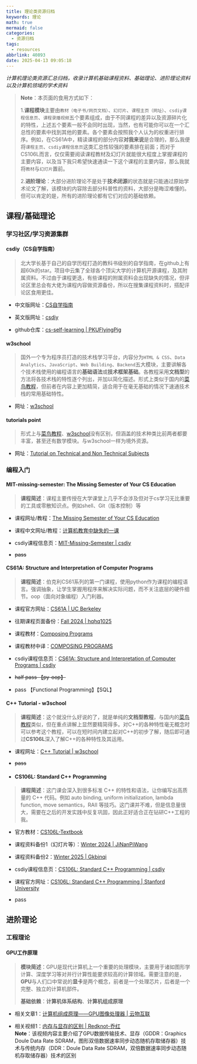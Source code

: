```yaml
---
title: 理论类资源归档
keywords: 理论
math: true
mermaid: false
categories:
  - 资源归档
tags:
  - resources
abbrlink: 40893
date: 2025-04-13 09:05:18
---
```


*计算机理论类资源汇总归档，收录计算机基础课程资料、基础理论、进阶理论资料以及计算机领域的学术资料*

>**Note**：本页面的食用方式如下：
>
>1.**课程模块**主要由`教材（电子书/网页文档）`、`幻灯片`、`课程主页（网址）`、`csdiy课程信息页`、`课程录播视频`五个要素组成，由于不同课程的差异以及资源碎片化的特性，上述五个要素一般不会同时出现，当然，也有可能你可以在一个汇总性的要素中找到其他的要素。各个要素会按照我个人认为的权重进行排序。例如，在CS61A中，精读课程的部分内容**对我来说**是合理的，那么我便将`课程主页`、`csdiy课程信息页`这类汇总性较强的要素排在前面；而对于CS106L而言，仅仅需要阅读课程教材及幻灯片就能很大程度上掌握课程的主要内容，以及当下我只希望快速通读一下这个课程的主要内容，那么我就将`教材`与`幻灯片`置前。
>
>2.**进阶理论**：大部分进阶理论不是处于**技术闭源**的状态就是只能通过原始学术论文了解，该模块的内容除去部分科普性的资料，大部分是晦涩难懂的。但可以肯定的是，所有的进阶理论都有它们对应的基础依赖。

## 课程/基础理论

### 学习社区/学习资源集群

#### csdiy（CS自学指南）
>北大学长基于自己的自学历程打造的教科书级别的自学指南，在github上有超60k的star。项目中云集了全球各个顶尖大学的计算机开源课程，及其附属资料。不过由于课程更迭，有些课程的附属资料会出现缺失的情况，但评论区里总会有大佬为课程内容做资源备份，所以在搜集课程资料时，搭配评论区食用更佳。

- 中文版网址：[CS自学指南](https://csdiy.wiki/)

- 英文版网址：[csdiy](https://csdiy.wiki/en)

- github仓库：[cs-self-learning | PKUFlyingPig](https://github.com/PKUFlyingPig/cs-self-learning)

#### w3school
>国外一个专为程序员打造的技术栈学习平台，内容分为`HTML & CSS`、`Data Analytics`、`JavaScript`、`Web Building`、`Backend`五大模块，主要讲解各个技术栈使用的编程语言的**基础语法**或**技术框架基础**。各教程采用**文档型**的方法将各技术栈的特性逐个列出，并加以简化描述。形式上类似于国内的[菜鸟教程](https://www.runoob.com/)，但前者在内容上更加精简，适合用于在毫无基础的情况下速通技术栈的常用基础特性。

- 网址：[w3school](https://www.w3schools.com/)

#### tutorials point
>形式上与[菜鸟教程](https://www.runoob.com/)、[w3school](https://www.w3schools.com/)没有区别，但涵盖的技术种类比前两者都要丰富，甚至还有数学模块。与w3school一样为境外资源。

- 网址：[Tutorial on Technical and Non Technical Subjects](https://www.tutorialspoint.com/index.htm)



### 编程入门

#### MIT-missing-semester: The Missing Semester of Your CS Education
>**课程简述**：课程主要传授在大学课堂上几乎不会涉及但对于cs学习无比重要的工具或零散知识点。例如shell、Git（版本控制）等

- 课程网址/教程：[The Missing Semester of Your CS Education](https://missing.csail.mit.edu/)

- 课程中文网址/教程：[计算机教育中缺失的一课](https://missing-semester-cn.github.io/)

- csdiy课程信息页：[MIT-Missing-Semester | csdiy](https://csdiy.wiki/%E7%BC%96%E7%A8%8B%E5%85%A5%E9%97%A8/MIT-Missing-Semester/)

- ~~pass~~

#### CS61A: Structure and Interpretation of Computer Programs
>**课程简述**：伯克利CS61系列的第一门课程，使用python作为课程的编程语言。强调抽象，让学生掌握用程序来解决实际问题，而不关注底层的硬件细节。oop（面向对象编程）入门利器。

- 课程官方网址：[CS61A | UC Berkeley](https://cs61a.org/)

- 往期课程页面备份：[Fall 2024 | hqhq1025](https://hqhq1025.github.io/cs61a-24fa-backup/)

- 课程教材：[Composing Programs](https://www.composingprograms.com/)

- 课程教材中译：[COMPOSING PROGRAMS](https://composingprograms.netlify.app/)

- csdiy课程信息页：[CS61A: Structure and Interpretation of Computer Programs | csdiy](https://csdiy.wiki/%E7%BC%96%E7%A8%8B%E5%85%A5%E9%97%A8/Python/CS61A/)

- ~~half pass 【py-oop】~~
- pass 【Functional Programming】【SQL】

#### C++ Tutorial - w3school
>**课程简述**：这个就没什么好说的了，就是单纯的**文档型教程**，与国内的[菜鸟教程](https://www.runoob.com)类似，但在重点讲解上显然要精简得多。对C++的各种特性毫无概念时可以参考这个教程，可以在短时间内建立起对C++的初步了解，随后即可通过**CS106L**深入了解C++的各种特性及其运用。

- 课程网址：[C++ Tutorial | w3school](https://www.w3schools.com/cpp/default.asp)

- ~~pass~~

- #### CS106L: Standard C++ Programming
>**课程简述**：这门课会深入到很多标准 C++ 的特性和语法，让你编写出高质量的 C++ 代码。例如 auto binding, uniform initialization, lambda function, move semantics，RAII 等技巧。这门课并不难，但是信息量很大，需要在之后的开发实践中反复巩固，因此正好适合正在钻研C++工程的我。

- 官方教材：[CS106L-Textbook](https://cs106l.github.io/textbook/)

- 课程资料备份1（幻灯片等）：[Winter 2024 | JiNanPiWang](https://github.com/JiNanPiWang/CS106L)
- 课程资料备份2：[Winter 2025 | Gkbinqi](https://github.com/Gkbinqi/CS106L)

- csdiy课程信息页：[CS106L: Standard C++ Programming | csdiy](https://csdiy.wiki/%E7%BC%96%E7%A8%8B%E5%85%A5%E9%97%A8/cpp/CS106L/)

- 课程官方网址：[CS106L: Standard C++ Programming | Stanford University](https://web.stanford.edu/class/cs106l/)

- pass

## 进阶理论

### 工程理论

#### GPU工作原理
>**模块简述**：GPU是现代计算机上一个重要的处理模块，主要用于诸如图形学计算、深度学习等对并行计算性能要求较高的计算领域。需要注意的是，**GPU**与人们口中常说的**显卡**是两个概念，前者是一个处理芯片，后者是一个完整、独立的计算机部件。
>
>**基础依赖**：**计算机体系结构**、**计算机组成原理**

- 相关文章1：[计算机组成原理——GPU图像处理器 | 云物互联](https://www.cnblogs.com/jmilkfan-fanguiju/p/11825032.html)

- 相关视频1：[内存与显存的区别 | Redknot-乔红](https://www.bilibili.com/video/BV1SGXsYxESV/?spm_id_from=333.1245.0.0&vd_source=bf4f387b9668a681bfdcd3b4b0a3b4ee)  
**Note**：该视频内容主要介绍了GPU数据传输技术、显存（GDDR：Graphics Doule Data Rate SDRAM，图形双倍数据速率同步动态随机存取储存器）技术与传统内存（DDR：Doule Data Rate SDRAM，双倍数据速率同步动态随机存取储存器）技术的区别
